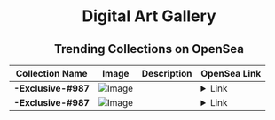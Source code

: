 <div align="center">

# Digital Art Gallery

## Trending Collections on OpenSea

| Collection Name                       | Image                                                                                     | Description                       | OpenSea Link                                                                                          |
|---------------------------------------|-------------------------------------------------------------------------------------------|-----------------------------------|--------------------------------------------------------------------------------------------------------|
| **-Exclusive-#987** | ![Image](https://i.seadn.io/s/raw/files/66b8cdf28e35c448e46dfdbb109be27d.png?w=500&auto=format?w=200&auto=format) |  | <details><summary>Link</summary>[-Exclusive-#987](https://opensea.io/collection/exclusive-987-168)</details> |
| **-Exclusive-#987** | ![Image](https://i.seadn.io/s/raw/files/66b8cdf28e35c448e46dfdbb109be27d.png?w=500&auto=format?w=200&auto=format) |  | <details><summary>Link</summary>[-Exclusive-#987](https://opensea.io/collection/exclusive-987-167)</details> |

</div>